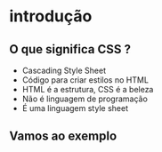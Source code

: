 # introdução

## O que significa CSS ?

* Cascading Style Sheet
* Código para criar estilos no HTML
* HTML é a estrutura, CSS é a beleza
* Não é linguagem de programação
* É uma linguagem style sheet

## Vamos ao exemplo